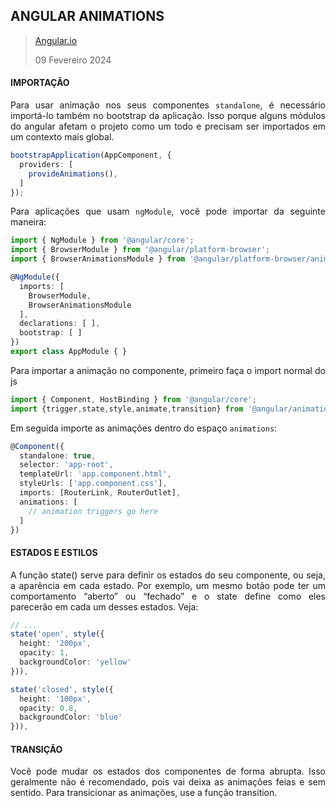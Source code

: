 <div align='justify'>

## ANGULAR ANIMATIONS

>[Angular.io](https://angular.io/guide/animations)
>
>09 Fevereiro 2024

#### IMPORTAÇÃO

Para usar animação nos seus componentes `standalone`, é necessário importá-lo também no bootstrap da aplicação. Isso porque alguns módulos do angular afetam o projeto como um todo e precisam ser importados em um contexto mais global.

```ts
bootstrapApplication(AppComponent, {
  providers: [
    provideAnimations(),
  ]
});
```

Para aplicações que usam `ngModule`, você pode importar da seguinte maneira:

```ts
import { NgModule } from '@angular/core';
import { BrowserModule } from '@angular/platform-browser';
import { BrowserAnimationsModule } from '@angular/platform-browser/animations';

@NgModule({
  imports: [
    BrowserModule,
    BrowserAnimationsModule
  ],
  declarations: [ ],
  bootstrap: [ ]
})
export class AppModule { }
```

Para importar a animação no componente, primeiro faça o import normal do js

```ts
import { Component, HostBinding } from '@angular/core';
import {trigger,state,style,animate,transition} from '@angular/animations';
```

Em seguida importe as animações dentro do espaço `animations`:
```ts
@Component({
  standalone: true,
  selector: 'app-root',
  templateUrl: 'app.component.html',
  styleUrls: ['app.component.css'],
  imports: [RouterLink, RouterOutlet],
  animations: [
    // animation triggers go here
  ]
})
```
#### ESTADOS E ESTILOS

A função state() serve para definir os estados do seu componente, ou seja, a aparência em cada estado. Por exemplo, um mesmo botão pode ter um comportamento “aberto” ou “fechado” e o state define como eles parecerão em cada um desses estados. Veja:

```ts
// ...
state('open', style({
  height: '200px',
  opacity: 1,
  backgroundColor: 'yellow'
})),
```
```ts
state('closed', style({
  height: '100px',
  opacity: 0.8,
  backgroundColor: 'blue'
})),
```
#### TRANSIÇÃO

Você pode mudar os estados dos componentes de forma abrupta. Isso geralmente não é recomendado, pois vai deixa as animações feias e sem sentido. Para transicionar as animações, use a função transition.



</div>